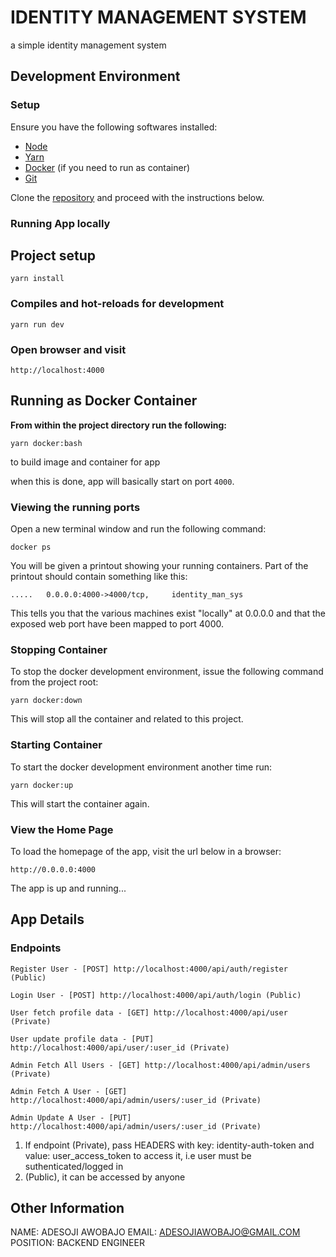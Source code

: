 # IDENTITY MANAGEMENT SYSTEM

a simple identity management system

## Development Environment

### Setup

Ensure you have the following softwares installed:

- [Node](https://nodejs.org)
- [Yarn](https://classic.yarnpkg.com/lang/en/docs/install/)
- [Docker](https://docs.docker.com/install/) (if you need to run as container)
- [Git](https://www.atlassian.com/git/tutorials/install-git)

Clone the [repository](https://github.com/sodiadrhain/identity-management-system) and proceed with the instructions below.

### Running App locally

## Project setup

```
yarn install
```

### Compiles and hot-reloads for development

```
yarn run dev
```

### Open browser and visit

```
http://localhost:4000
```

## Running as Docker Container

**From within the project directory run the following:**

```
yarn docker:bash
```

to build image and container for app

when this is done, app will basically start on port `4000`.

### Viewing the running ports

Open a new terminal window and run the following command:

```
docker ps
```

You will be given a printout showing your running containers. Part of the printout should contain something like this:

```
.....   0.0.0.0:4000->4000/tcp,     identity_man_sys

```

This tells you that the various machines exist "locally" at 0.0.0.0 and that the exposed web port have been mapped to port 4000.

### Stopping Container

To stop the docker development environment, issue the following command from the project root:

```
yarn docker:down
```

This will stop all the container and related to this project.

### Starting Container

To start the docker development environment another time run:

```
yarn docker:up
```

This will start the container again.

### View the Home Page

To load the homepage of the app, visit the url below in a browser:

    http://0.0.0.0:4000

The app is up and running...

## App Details

### Endpoints

```
Register User - [POST] http://localhost:4000/api/auth/register (Public)

Login User - [POST] http://localhost:4000/api/auth/login (Public)

User fetch profile data - [GET] http://localhost:4000/api/user (Private)

User update profile data - [PUT] http://localhost:4000/api/user/:user_id (Private)

Admin Fetch All Users - [GET] http://localhost:4000/api/admin/users (Private)

Admin Fetch A User - [GET] http://localhost:4000/api/admin/users/:user_id (Private)

Admin Update A User - [PUT] http://localhost:4000/api/admin/users/:user_id (Private)

```

1. If endpoint (Private), pass HEADERS with key: identity-auth-token and value: user_access_token to access it, i.e user must be suthenticated/logged in
2. (Public), it can be accessed by anyone

## Other Information

NAME: ADESOJI AWOBAJO
EMAIL: ADESOJIAWOBAJO@GMAIL.COM
POSITION: BACKEND ENGINEER